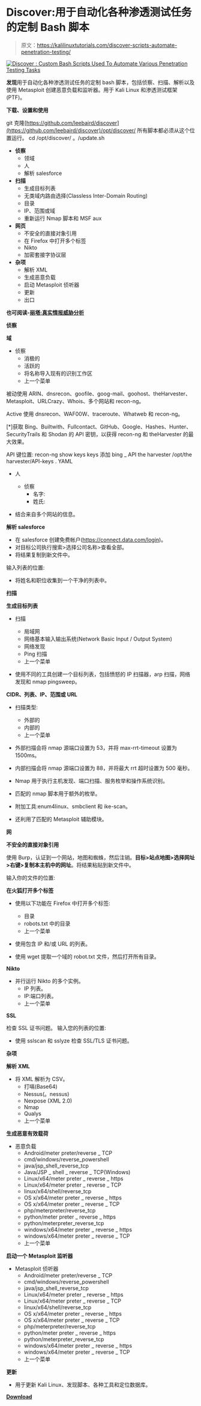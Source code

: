 # Discover:用于自动化各种渗透测试任务的定制 Bash 脚本

> 原文：<https://kalilinuxtutorials.com/discover-scripts-automate-penetration-testing/>

[![Discover : Custom Bash Scripts Used To Automate Various Penetration Testing Tasks](img/724087afcc26afe8b3648a18be139ea9.png "Discover : Custom Bash Scripts Used To Automate Various Penetration Testing Tasks")](https://1.bp.blogspot.com/-VRaTK1qh18k/Xa0_pHVKwBI/AAAAAAAADCM/IRDAnt43U5I-WcK2jIXUb-OGEza-bL82ACLcBGAsYHQ/s1600/discover%25281%2529.png)

**发现**用于自动化各种渗透测试任务的定制 bash 脚本，包括侦察、扫描、解析以及使用 Metasploit 创建恶意负载和监听器。用于 Kali Linux 和渗透测试框架(PTF)。

**下载、设置和使用**

git 克隆[https://github.com/leebaird/discover](https://github.com/leebaird/discover)/opt/discover/
所有脚本都必须从这个位置运行。
cd /opt/discover/
。/update.sh

*   **侦察**
    *   领域
    *   人
    *   解析 salesforce
*   **扫描**
    *   生成目标列表
    *   无类域内路由选择(Classless Inter-Domain Routing)
    *   目录
    *   IP、范围或域
    *   重新运行 Nmap 脚本和 MSF aux
*   **网页**
    *   不安全的直接对象引用
    *   在 Firefox 中打开多个标签
    *   Nikto
    *   加密套接字协议层
*   **杂项**
    *   解析 XML
    *   生成恶意负载
    *   启动 Metasploit 侦听器
    *   更新
    *   出口

**也可阅读-[丽塔:真实情报威胁分析](http://kalilinuxtutorials.com/rita-real-intelligence-threat-analytics/)**

**侦察**

**域**

*   侦察
    *   消极的
    *   活跃的
    *   将名称导入现有的识别工作区
    *   上一个菜单

被动使用 ARIN、dnsrecon、goofile、goog-mail、goohost、theHarvester、Metasploit、URLCrazy、Whois、多个网站和 recon-ng。

Active 使用 dnsrecon、WAF00W、traceroute、Whatweb 和 recon-ng。

[*]获取 Bing、Builtwith、Fullcontact、GitHub、Google、Hashes、Hunter、SecurityTrails 和 Shodan 的 API 密钥，以获得 recon-ng 和 theHarvester 的最大效果。

API 键位置:
recon-ng
show keys
keys 添加 bing _ API
the harvester
/opt/the harvester/API-keys . YAML

*   人
    *   侦察
        *   名字:
        *   姓氏:

*   结合来自多个网站的信息。

**解析 salesforce**

*   在 salesforce 创建免费帐户(https://connect.data.com/login)。
*   对目标公司执行搜索>选择公司名称>查看全部。
*   将结果复制到新文件中。

输入列表的位置:

*   将姓名和职位收集到一个干净的列表中。

**扫描**

**生成目标列表**

*   扫描
    *   局域网
    *   网络基本输入输出系统(Network Basic Input / Output System)
    *   网络发现
    *   Ping 扫描
    *   上一个菜单

*   使用不同的工具创建一个目标列表，包括愤怒的 IP 扫描器，arp 扫描，网络发现和 nmap pingsweep。

**CIDR、列表、IP、范围或 URL**

*   扫描类型:
    *   外部的
    *   内部的
    *   上一个菜单

*   外部扫描会将 nmap 源端口设置为 53，并将 max-rrt-timeout 设置为 1500ms。
*   内部扫描会将 nmap 源端口设置为 88，并将最大 rrt 超时设置为 500 毫秒。
*   Nmap 用于执行主机发现、端口扫描、服务枚举和操作系统识别。
*   匹配的 nmap 脚本用于额外的枚举。
*   附加工具:enum4linux、smbclient 和 ike-scan。
*   还利用了匹配的 Metasploit 辅助模块。

**网**

**不安全的直接对象引用**

使用 Burp，认证到一个网站，地图和蜘蛛，然后注销。**目标>站点地图>选择网址>右键>复制本主机中的网址**。将结果粘贴到新文件中。

输入你的文件的位置:

**在火狐打开多个标签**

*   使用以下功能在 Firefox 中打开多个标签:
    *   目录
    *   robots.txt 中的目录
    *   上一个菜单

*   使用包含 IP 和/或 URL 的列表。
*   使用 wget 提取一个域的 robot.txt 文件，然后打开所有目录。

**Nikto**

*   并行运行 Nikto 的多个实例。
    *   IP 列表。
    *   IP:端口列表。
    *   上一个菜单

**SSL**

检查 SSL 证书问题。
输入您的列表的位置:

*   使用 sslscan 和 sslyze 检查 SSL/TLS 证书问题。

**杂项**

**解析 XML**

*   将 XML 解析为 CSV。
    *   打嗝(Base64)
    *   Nessus(。nessus)
    *   Nexpose (XML 2.0)
    *   Nmap
    *   Qualys
    *   上一个菜单

**生成恶意有效载荷**

*   恶意负载
    *   Android/meter preter/reverse _ TCP
    *   cmd/windows/reverse_powershell
    *   java/jsp_shell_reverse_tcp
    *   Java/JSP _ shell _ reverse _ TCP(Windows)
    *   Linux/x64/meter preter _ reverse _ https
    *   Linux/x64/meter preter _ reverse _ TCP
    *   linux/x64/shell/reverse_tcp
    *   OS x/x64/meter preter _ reverse _ https
    *   OS x/x64/meter preter _ reverse _ TCP
    *   php/meterpreter/reverse_tcp
    *   python/meter preter _ reverse _ https
    *   python/meterpreter_reverse_tcp
    *   windows/x64/meter preter _ reverse _ https
    *   windows/x64/meter preter _ reverse _ TCP
    *   上一个菜单

**启动一个 Metasploit 监听器**

*   Metasploit 侦听器
    *   Android/meter preter/reverse _ TCP
    *   cmd/windows/reverse_powershell
    *   java/jsp_shell_reverse_tcp
    *   Linux/x64/meter preter _ reverse _ https
    *   Linux/x64/meter preter _ reverse _ TCP
    *   linux/x64/shell/reverse_tcp
    *   OS x/x64/meter preter _ reverse _ https
    *   OS x/x64/meter preter _ reverse _ TCP
    *   php/meterpreter/reverse_tcp
    *   python/meter preter _ reverse _ https
    *   python/meterpreter_reverse_tcp
    *   windows/x64/meter preter _ reverse _ https
    *   windows/x64/meter preter _ reverse _ TCP
    *   上一个菜单

**更新**

*   用于更新 Kali Linux、发现脚本、各种工具和定位数据库。

[**Download**](https://github.com/leebaird/discover)